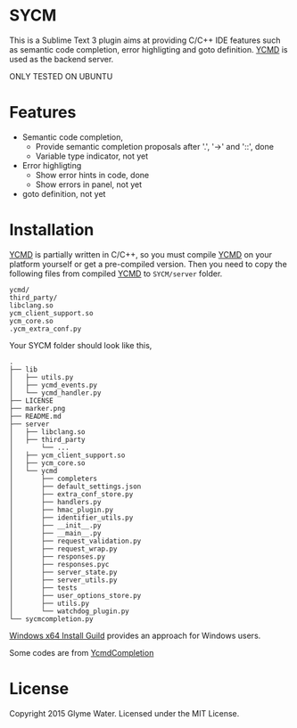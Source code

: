 SYCM
==============
This is a Sublime Text 3 plugin aims at providing C/C++ IDE features such as semantic code completion, error highligting and goto definition.
[YCMD] is used as the backend server.

ONLY TESTED ON UBUNTU

Features
==============
- Semantic code completion,
    + Provide semantic completion proposals after '.', '->' and '::', done
    + Variable type indicator, not yet
- Error highligting
    + Show error hints in code, done
    + Show errors in panel, not yet
- goto definition, not yet

Installation
=============
[YCMD] is partially written in C/C++, so you must compile [YCMD] on your platform yourself or get a pre-compiled version. Then you need to copy the following files from compiled [YCMD] to `SYCM/server` folder.
```
ycmd/
third_party/
libclang.so
ycm_client_support.so
ycm_core.so
.ycm_extra_conf.py
```

Your SYCM folder should look like this,
```
.
├── lib
│   ├── utils.py
│   ├── ycmd_events.py
│   └── ycmd_handler.py
├── LICENSE
├── marker.png
├── README.md
├── server
│   ├── libclang.so
│   ├── third_party
│       └── ...
│   ├── ycm_client_support.so
│   ├── ycm_core.so
│   └── ycmd
│       ├── completers
│       ├── default_settings.json
│       ├── extra_conf_store.py
│       ├── handlers.py
│       ├── hmac_plugin.py
│       ├── identifier_utils.py
│       ├── __init__.py
│       ├── __main__.py
│       ├── request_validation.py
│       ├── request_wrap.py
│       ├── responses.py
│       ├── responses.pyc
│       ├── server_state.py
│       ├── server_utils.py
│       ├── tests
│       ├── user_options_store.py
│       ├── utils.py
│       └── watchdog_plugin.py
└── sycmcompletion.py
```

[Windows x64 Install Guild](https://github.com/ivankoster/SublimeYouCompleteMe#installation-for-64bit-windows) provides an approach for Windows users.



Some codes are from [YcmdCompletion]

License
==============
Copyright 2015 Glyme Water. Licensed under the MIT License.

[YCMD]: https://github.com/Valloric/ycmd
[YcmdCompletion]: https://github.com/LuckyGeck/YcmdCompletion
